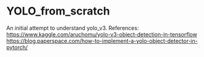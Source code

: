 # YOLO_from_scratch
An initial attempt to understand yolo_v3. 
References:
https://www.kaggle.com/aruchomu/yolo-v3-object-detection-in-tensorflow 
https://blog.paperspace.com/how-to-implement-a-yolo-object-detector-in-pytorch/
